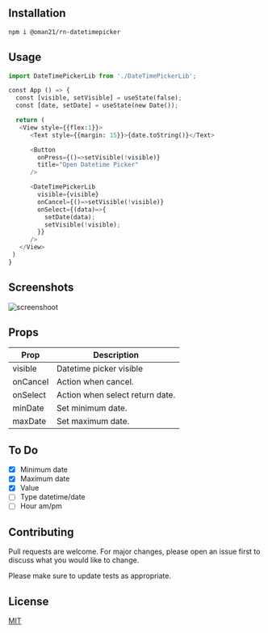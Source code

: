 
## Installation

```bash
npm i @oman21/rn-datetimepicker
```

## Usage

```python
import DateTimePickerLib from './DateTimePickerLib';

const App () => {
  const [visible, setVisible] = useState(false);
  const [date, setDate] = useState(new Date());

  return (
   <View style={{flex:1}}>
      <Text style={{margin: 15}}>{date.toString()}</Text>

      <Button
        onPress={()=>setVisible(!visible)}
        title="Open Datetime Picker"
      />

      <DateTimePickerLib
        visible={visible}
        onCancel={()=>setVisible(!visible)}
        onSelect={(data)=>{
          setDate(data);
          setVisible(!visible);
        }}
      />
   </View>
 )
}
```

## Screenshots

![screenshoot](https://i.ibb.co/SNVKysZ/ezgif-2-59a9372cd8e9.gif)

## Props

| Prop                    | Description                                                                                 |
|-------------------------|---------------------------------------------------------------------------------------------|
| visible                 | Datetime picker visible                                                                     |
| onCancel                | Action when cancel.                                                                         |
| onSelect                | Action when select return date.                                                             |
| minDate                 | Set minimum date.                                                                           |
| maxDate                 | Set maximum date.                                                                           |
                                                                               
## To Do
- [x] Minimum date
- [x] Maximum date
- [x] Value
- [ ] Type datetime/date
- [ ] Hour am/pm

## Contributing
Pull requests are welcome. For major changes, please open an issue first to discuss what you would like to change.

Please make sure to update tests as appropriate.

## License
[MIT](https://choosealicense.com/licenses/mit/)